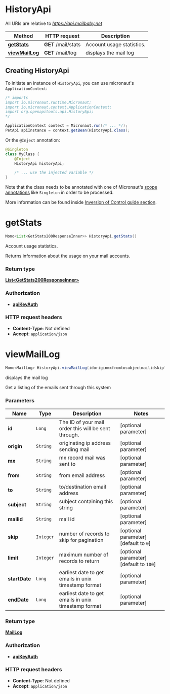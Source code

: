 # HistoryApi

All URIs are relative to *https://api.mailbaby.net*

| Method | HTTP request | Description |
|------------- | ------------- | -------------|
| [**getStats**](HistoryApi.md#getStats) | **GET** /mail/stats | Account usage statistics. |
| [**viewMailLog**](HistoryApi.md#viewMailLog) | **GET** /mail/log | displays the mail log |


## Creating HistoryApi

To initiate an instance of `HistoryApi`, you can use micronaut's `ApplicationContext`:
```java
/* imports
import io.micronaut.runtime.Micronaut;
import io.micronaut.context.ApplicationContext;
import org.openapitools.api.HistoryApi;
*/

ApplicationContext context = Micronaut.run(/* ... */);
PetApi apiInstance = context.getBean(HistoryApi.class);
```

Or the `@Inject` annotation:
```java
@Singleton
class MyClass {
    @Inject
    HistoryApi historyApi;

    /* ... use the injected variable */
}
```
Note that the class needs to be annotated with one of Micronaut's [scope annotations](https://docs.micronaut.io/latest/guide/#scopes) like `Singleton` in order to be processed.

More information can be found inside [Inversion of Control guide section](https://docs.micronaut.io/latest/guide/#ioc).

<a id="getStats"></a>
# **getStats**
```java
Mono<List<GetStats200ResponseInner>> HistoryApi.getStats()
```

Account usage statistics.

Returns information about the usage on your mail accounts.



### Return type
[**List&lt;GetStats200ResponseInner&gt;**](GetStats200ResponseInner.md)

### Authorization
* **[apiKeyAuth](auth.md#apiKeyAuth)**

### HTTP request headers
 - **Content-Type**: Not defined
 - **Accept**: `application/json`

<a id="viewMailLog"></a>
# **viewMailLog**
```java
Mono<MailLog> HistoryApi.viewMailLog(idoriginmxfromtosubjectmailidskiplimitstartDateendDate)
```

displays the mail log

Get a listing of the emails sent through this system 

### Parameters
| Name | Type | Description  | Notes |
|------------- | ------------- | ------------- | -------------|
| **id** | `Long`| The ID of your mail order this will be sent through. | [optional parameter] |
| **origin** | `String`| originating ip address sending mail | [optional parameter] |
| **mx** | `String`| mx record mail was sent to | [optional parameter] |
| **from** | `String`| from email address | [optional parameter] |
| **to** | `String`| to/destination email address | [optional parameter] |
| **subject** | `String`| subject containing this string | [optional parameter] |
| **mailid** | `String`| mail id | [optional parameter] |
| **skip** | `Integer`| number of records to skip for pagination | [optional parameter] [default to `0`] |
| **limit** | `Integer`| maximum number of records to return | [optional parameter] [default to `100`] |
| **startDate** | `Long`| earliest date to get emails in unix timestamp format | [optional parameter] |
| **endDate** | `Long`| earliest date to get emails in unix timestamp format | [optional parameter] |


### Return type
[**MailLog**](MailLog.md)

### Authorization
* **[apiKeyAuth](auth.md#apiKeyAuth)**

### HTTP request headers
 - **Content-Type**: Not defined
 - **Accept**: `application/json`

